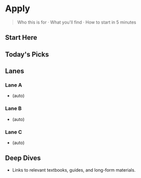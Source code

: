 # Apply

> Who this is for · What you'll find · How to start in 5 minutes

## Start Here
<!-- auto: atoms where starter: true, hub == apply -->

## Today's Picks
<!-- auto: newest atoms for this hub -->

## Lanes
### Lane A
- (auto)
### Lane B
- (auto)
### Lane C
- (auto)

## Deep Dives
- Links to relevant textbooks, guides, and long-form materials.
